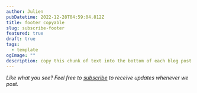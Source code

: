 ```yaml
---
author: Julien
pubDatetime: 2022-12-28T04:59:04.812Z
title: footer copyable
slug: subscribe-footer
featured: true
draft: true
tags:
  - template
ogImage: ""
description: copy this chunk of text into the bottom of each blog post
---
```


_Like what you see? Feel free to [subscribe](https://thespacer-blog.com/subscribe/) to receive updates whenever we post._
